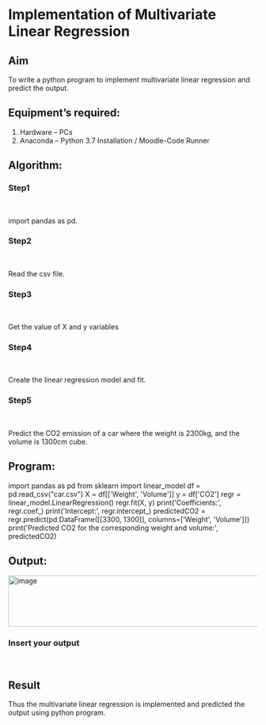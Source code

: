 # Implementation of Multivariate Linear Regression
## Aim
To write a python program to implement multivariate linear regression and predict the output.
## Equipment’s required:
1.	Hardware – PCs
2.	Anaconda – Python 3.7 Installation / Moodle-Code Runner
## Algorithm:

### Step1

<br>

import pandas as pd.

### Step2
<br>

Read the csv file.

### Step3
<br>

Get the value of X and y variables

### Step4
<br>

Create the linear regression model and fit.

### Step5
<br>

Predict the CO2 emission of a car where the weight is 2300kg, and the volume is 1300cm cube.

## Program:

import pandas as pd
from sklearn import linear_model
df = pd.read_csv("car.csv")
X = df[['Weight', 'Volume']]
y = df['CO2']
regr = linear_model.LinearRegression()
regr.fit(X, y)
print('Coefficients:', regr.coef_)
print('Intercept:', regr.intercept_)
predictedCO2 = regr.predict(pd.DataFrame([[3300, 1300]], columns=['Weight', 'Volume']))
print('Predicted CO2 for the corresponding weight and volume:', predictedCO2)

## Output:
<img width="1047" height="103" alt="image" src="https://github.com/user-attachments/assets/2cede251-0f1c-45df-824d-424375f36812" />

### Insert your output

<br>

## Result
Thus the multivariate linear regression is implemented and predicted the output using python program.
